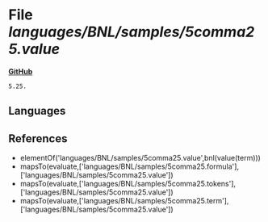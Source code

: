 # File _languages/BNL/samples/5comma25.value_
**[GitHub](https://github.com/softlang/yas/blob/master/languages/BNL/samples/5comma25.value)**
```
5.25.
```

## Languages

## References
* elementOf('languages/BNL/samples/5comma25.value',bnl(value(term)))
* mapsTo(evaluate,['languages/BNL/samples/5comma25.formula'],['languages/BNL/samples/5comma25.value'])
* mapsTo(evaluate,['languages/BNL/samples/5comma25.tokens'],['languages/BNL/samples/5comma25.value'])
* mapsTo(evaluate,['languages/BNL/samples/5comma25.term'],['languages/BNL/samples/5comma25.value'])
